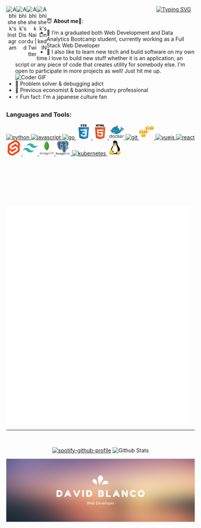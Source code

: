 <div align="right" style="margin-right:10px">
        <a href="mailto:davidblancoferrandez@gmail.com"/>
        <img align="left" alt="" width="27px" src="https://simpleicons.org/icons/gmail.svg"/></a>
        <a href="">
        <img align="left" alt="Abhishek's Instagram" width="27px" src="https://raw.githubusercontent.com/hussainweb/hussainweb/main/icons/instagram.png" />
        </a>
        <a href="">
        <img align="left" alt="Abhishek's Discord" width="27px" src="https://raw.githubusercontent.com/peterthehan/peterthehan/master/assets/discord.svg" />
        </a>
        <a href="">
        <img align="left" alt="Abhishek Naidu | Twitter" width="27px" src="https://raw.githubusercontent.com/peterthehan/peterthehan/master/assets/twitter.svg" />
        </a>
        <a target="_blank" href="https://www.linkedin.com/in/david-white-madrid/">
        <img align="left" alt="Abhishek's LinkedIN" width="27px" src="https://raw.githubusercontent.com/peterthehan/peterthehan/master/assets/linkedin.svg" />
        </a>
        <a href="https://git.io/typing-svg">
        <img src="https://readme-typing-svg.herokuapp.com?font=Fira+Code&pause=1000&width=435&lines=Hi+%F0%9F%91%8B+I'm+David+Blanco" alt="Typing SVG" /></a>
<br>
</div>

<div>

😇 <b>About me👋</b>: <br>

- 🔭 I’m a graduated both Web Development and Data Analytics Bootcamp student, currently working as a Full Stack Web Developer
- 🌱 I also like to learn new tech and build software on my own time.I love to build new stuff whether it is an application, an script or any piece of code that creates utility for somebody else. I'm open to participate in more projects as well! Just hit me up.
    <img align="right" src="https://media.giphy.com/media/SWoSkN6DxTszqIKEqv/giphy.gif" alt="Coder GIF" width="550">
    <!-- <img align="right" alt="GIF" src="https://github.com/abhisheknaiidu/abhisheknaiidu/blob/master/code.gif?raw=true" width="500" height="350" /> -->
- 💬 Problem solver & debugging adict
- 🧗 Previous economist & banking industry professional
- ⚡ Fun fact: I'm a japanese culture fan
</div>


<h3 align="left">Languages and Tools:</h3>
<p align="left">
	<a href="https://www.python.org" target="_blank">
		<img
			src="https://i.giphy.com/media/LMt9638dO8dftAjtco/200.webp"
			alt="python"
			width="40"
			height="40"
		/>
	</a>
    <a href="https://developer.mozilla.org/en-US/docs/Web/JavaScript" target="_blank">
		<img
			src="https://media3.giphy.com/media/ln7z2eWriiQAllfVcn/200w.webp"
			alt="javascript"
			width="40"
			height="40"
		/>
	</a>
	<a href="https://golang.org" target="_blank">
		<img
			src="https://little.kylerconway.com/images/golang-what.gif"
			alt="go"
			width="80"
			height="40"
		/>
	</a>    
	<a href="https://www.w3schools.com/css/" target="_blank">
		<img
			src="https://raw.githubusercontent.com/devicons/devicon/master/icons/css3/css3-original-wordmark.svg"
			alt="css3"
			width="40"
			height="40"
		/>
	</a>
	<a href="https://www.w3.org/html/" target="_blank">
		<img
			src="https://raw.githubusercontent.com/devicons/devicon/master/icons/html5/html5-original-wordmark.svg"
			alt="html5"
			width="40"
			height="40"
		/>
	</a>    
	<a href="https://www.docker.com/" target="_blank">
		<img
			src="https://raw.githubusercontent.com/devicons/devicon/master/icons/docker/docker-original-wordmark.svg"
			alt="docker"
			width="40"
			height="40"
		/>
	</a>
	<a href="https://git-scm.com/" target="_blank">
		<img
			src="https://www.vectorlogo.zone/logos/git-scm/git-scm-icon.svg"
			alt="git"
			width="40"
			height="40"
		/>
	</a>
	<a href="https://aws.amazon.com/" target="_blank">
		<img
			src="https://raw.githubusercontent.com/devicons/devicon/master/icons/amazonwebservices/amazonwebservices-original.svg"
			alt="aws"
			width="40"
			height="40"
		/>
	</a>    
	<a href="https://vuejs.org/" target="_blank">
		<img
			src="https://i.giphy.com/media/VgGthkhUvGgOit7Y9i/200.webp"
			alt="vuejs"
			width="40"
			height="40"
		/>
	</a>
	<a href="https://reactjs.org/" target="_blank">
		<img
			src="https://i.giphy.com/media/eNAsjO55tPbgaor7ma/200w.webp"
			alt="react"
			width="40"
			height="40"
		/>
	</a>    
	<a href="" target="_blank">
		<img
			src="https://raw.githubusercontent.com/devicons/devicon/master/icons/svelte/svelte-original.svg"
			alt="svelte"
			width="40"
			height="40"
		/>
	</a>
	<a href="https://tailwindcss.com/" target="_blank">
		<img
			src="https://raw.githubusercontent.com/devicons/devicon/master/icons/tailwindcss/tailwindcss-plain.svg"
			alt="tailwind"
			width="40"
			height="40"
		/>
	</a>
	<a href="https://www.mongodb.com/" target="_blank">
		<img
			src="https://raw.githubusercontent.com/devicons/devicon/master/icons/mongodb/mongodb-original-wordmark.svg"
			alt="mongodb"
			width="40"
			height="40"
		/>
	</a>
	<a href="https://www.postgresql.org" target="_blank">
		<img
			src="https://raw.githubusercontent.com/devicons/devicon/master/icons/postgresql/postgresql-original-wordmark.svg"
			alt="postgresql"
			width="40"
			height="40"
		/>
	</a>
	<a href="https://kubernetes.io" target="_blank">
		<img
			src="https://www.vectorlogo.zone/logos/kubernetes/kubernetes-icon.svg"
			alt="kubernetes"
			width="40"
			height="40"
		/>
	</a>
	<a href="https://www.linux.org/" target="_blank">
		<img
			src="https://raw.githubusercontent.com/devicons/devicon/master/icons/linux/linux-original.svg"
			alt="linux"
			width="40"
			height="40"
		/>
	</a>    
</p>

<div style="margin-bottom:50px">
</div>

<div align="center"  style="margin-right:10px">
<br>
<br>
<br>
<br>

![](https://raw.githubusercontent.com/Dav3whit3/github-stats-transparent/output/generated/overview.svg)
![](https://raw.githubusercontent.com/Dav3whit3/github-stats-transparent/output/generated/languages.svg)

</div>

---

<br>
<div align="center">

[![spotify-github-profile](https://spotify-github-profile.vercel.app/api/view?uid=sk8kid&cover_image=true&theme=default)](https://github.com/kittinan/spotify-github-profile)
![Github Stats](https://github-readme-stats.vercel.app/api?username=Dav3whit3&bg_color=30,e96443,904e95&title_color=fff&text_color=fff)

</div>

<img src="img/banner.png" width="100%" height="50%"/>
